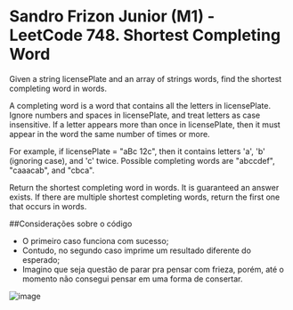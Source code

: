 # Sandro Frizon Junior (M1) - LeetCode 748. Shortest Completing Word
Given a string licensePlate and an array of strings words, find the shortest completing word in words.

A completing word is a word that contains all the letters in licensePlate. Ignore numbers and spaces in licensePlate, and treat letters as case insensitive. If a letter appears more than once in licensePlate, then it must appear in the word the same number of times or more.

For example, if licensePlate = "aBc 12c", then it contains letters 'a', 'b' (ignoring case), and 'c' twice. Possible completing words are "abccdef", "caaacab", and "cbca".

Return the shortest completing word in words. It is guaranteed an answer exists. If there are multiple shortest completing words, return the first one that occurs in words.

##Considerações sobre o código
- O primeiro caso funciona com sucesso;
- Contudo, no segundo caso imprime um resultado diferente do esperado;
- Imagino que seja questão de parar pra pensar com frieza, porém, até o momento não consegui pensar em uma forma de consertar.

![image](https://github.com/SandJunior/leetcode/assets/114614503/10915eb1-9ead-40f8-b830-b9c861f7167c)
